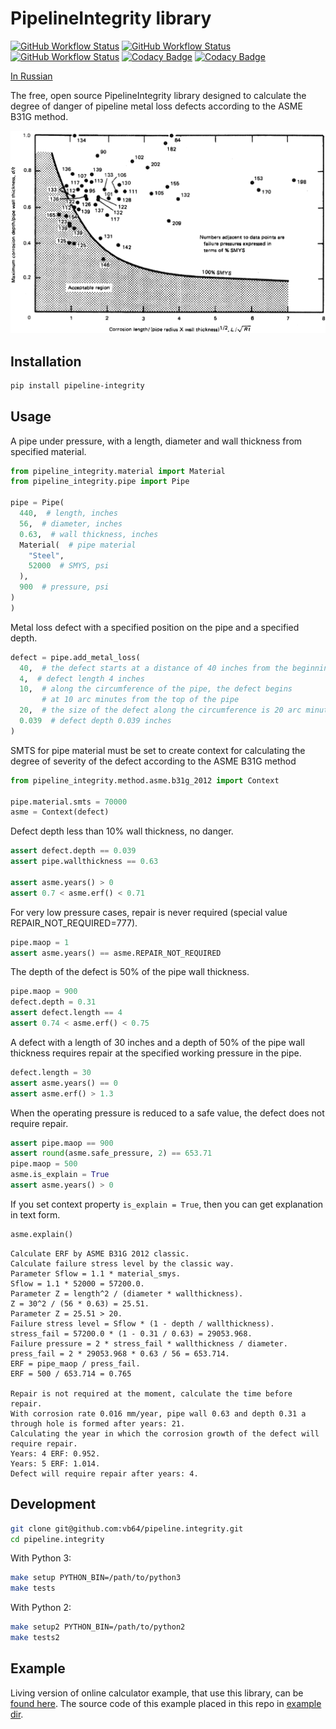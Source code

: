 # PipelineIntegrity library

[![GitHub Workflow Status](https://img.shields.io/github/actions/workflow/status/vb64/pipeline.integrity/pep257.yml?label=Pep257&style=plastic&branch=main)](https://github.com/vb64/pipeline.integrity/actions?query=workflow%3Apep257)
[![GitHub Workflow Status](https://img.shields.io/github/actions/workflow/status/vb64/pipeline.integrity/py2.yml?label=Python%202.7&style=plastic&branch=main)](https://github.com/vb64/pipeline.integrity/actions?query=workflow%3Apy2)
[![GitHub Workflow Status](https://img.shields.io/github/actions/workflow/status/vb64/pipeline.integrity/py3.yml?label=Python%203.8-3.13&style=plastic&branch=main)](https://github.com/vb64/pipeline.integrity/actions?query=workflow%3Apy3)
[![Codacy Badge](https://app.codacy.com/project/badge/Grade/767801f5b171469ebc628df3fe696bbc)](https://app.codacy.com/gh/vb64/pipeline.integrity/dashboard?utm_source=gh&utm_medium=referral&utm_content=&utm_campaign=Badge_grade)
[![Codacy Badge](https://app.codacy.com/project/badge/Coverage/767801f5b171469ebc628df3fe696bbc)](https://app.codacy.com/gh/vb64/pipeline.integrity/dashboard?utm_source=gh&utm_medium=referral&utm_content=&utm_campaign=Badge_coverage)

[In Russian](READMEru.md)

The free, open source PipelineIntegrity library designed to calculate the degree of danger
of pipeline metal loss defects according to the ASME B31G method.

![ASME B31G method](docs/asme/img/fig_1_1.png)

## Installation

```bash
pip install pipeline-integrity
```

## Usage

A pipe under pressure, with a length, diameter and wall thickness from specified material.

```python
from pipeline_integrity.material import Material
from pipeline_integrity.pipe import Pipe

pipe = Pipe(
  440,  # length, inches
  56,  # diameter, inches
  0.63,  # wall thickness, inches
  Material(  # pipe material
    "Steel",
    52000  # SMYS, psi
  ),
  900  # pressure, psi
)
)
```

Metal loss defect with a specified position on the pipe and a specified depth.

```python
defect = pipe.add_metal_loss(
  40,  # the defect starts at a distance of 40 inches from the beginning of the pipe
  4,  # defect length 4 inches
  10,  # along the circumference of the pipe, the defect begins
       # at 10 arc minutes from the top of the pipe
  20,  # the size of the defect along the circumference is 20 arc minutes
  0.039  # defect depth 0.039 inches
)
```

SMTS for pipe material must be set to create
context for calculating the degree of severity of the defect according to the ASME B31G method

```python
from pipeline_integrity.method.asme.b31g_2012 import Context

pipe.material.smts = 70000
asme = Context(defect)
```

Defect depth less than 10% wall thickness, no danger.

```python
assert defect.depth == 0.039
assert pipe.wallthickness == 0.63

assert asme.years() > 0
assert 0.7 < asme.erf() < 0.71
```

For very low pressure cases, repair is never required (special value REPAIR_NOT_REQUIRED=777).

```python
pipe.maop = 1
assert asme.years() == asme.REPAIR_NOT_REQUIRED
```

The depth of the defect is 50% of the pipe wall thickness.

```python
pipe.maop = 900
defect.depth = 0.31
assert defect.length == 4
assert 0.74 < asme.erf() < 0.75
```

A defect with a length of 30 inches and a depth of 50% of the pipe wall thickness
requires repair at the specified working pressure in the pipe.

```python
defect.length = 30
assert asme.years() == 0
assert asme.erf() > 1.3
```

When the operating pressure is reduced to a safe value, the defect does not require repair.

```python
assert pipe.maop == 900
assert round(asme.safe_pressure, 2) == 653.71
pipe.maop = 500
asme.is_explain = True
assert asme.years() > 0
```

If you set context property `is_explain = True`, then you can get explanation in text form.

```python
asme.explain()
```

```text
Calculate ERF by ASME B31G 2012 classic.
Calculate failure stress level by the classic way.
Parameter Sflow = 1.1 * material_smys.
Sflow = 1.1 * 52000 = 57200.0.
Parameter Z = length^2 / (diameter * wallthickness).
Z = 30^2 / (56 * 0.63) = 25.51.
Parameter Z = 25.51 > 20.
Failure stress level = Sflow * (1 - depth / wallthickness).
stress_fail = 57200.0 * (1 - 0.31 / 0.63) = 29053.968.
Failure pressure = 2 * stress_fail * wallthickness / diameter.
press_fail = 2 * 29053.968 * 0.63 / 56 = 653.714.
ERF = pipe_maop / press_fail.
ERF = 500 / 653.714 = 0.765

Repair is not required at the moment, calculate the time before repair.
With corrosion rate 0.016 mm/year, pipe wall 0.63 and depth 0.31 a through hole is formed after years: 21.
Calculating the year in which the corrosion growth of the defect will require repair.
Years: 4 ERF: 0.952.
Years: 5 ERF: 1.014.
Defect will require repair after years: 4.
```

## Development

```bash
git clone git@github.com:vb64/pipeline.integrity.git
cd pipeline.integrity
```

With Python 3:

```bash
make setup PYTHON_BIN=/path/to/python3
make tests
```

With Python 2:

```bash
make setup2 PYTHON_BIN=/path/to/python2
make tests2
```

## Example

Living version of online calculator example, that use this library, can be [found here](https://wot-online-hours.appspot.com/).
The source code of this example placed in this repo in [example dir](example/web/gae ).
